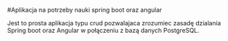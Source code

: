 #Aplikacja na potrzeby nauki spring boot oraz angular

Jest to prosta aplikacja typu crud pozwalajaca zrozumiec zasadę dzialania Spring boot oraz Angular w połączeniu z bazą danych PostgreSQL.
